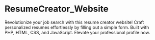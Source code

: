 # ResumeCreator_Website
Revolutionize your job search with this resume creator website! Craft personalized resumes effortlessly by filling out a simple form. Built with PHP, HTML, CSS, and JavaScript. Elevate your professional profile now.

